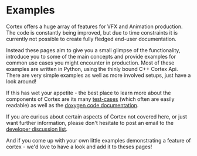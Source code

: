 # Examples #

Cortex offers a huge array of features for VFX and Animation production. The code is constantly being improved, but due to time constraints it is currently not possible to create fully fledged end-user documentation.

Instead these pages aim to give you a small glimpse of the functionality, introduce you to some of the main concepts and provide examples for common use cases you might encounter in production. Most of these examples are written in Python, using the thinly bound C++ Cortex Api. There are very simple examples as well as more involved setups, just have a look around!

If this has wet your appetite - the best place to learn more about the components of Cortex are its many [test-cases](http://code.google.com/p/cortex-vfx/source/browse/#svn/trunk/test) (which often are easily readable) as well as the [doxygen code documentation](http://opensource.image-engine.com/doc/cortex-5.6.0/).

If you are curious about certain aspects of Cortex not covered here, or just want further information, please don't hesitate to post an email to the [developer discussion list](http://groups.google.com/group/cortexdev).

And if you come up with your own little examples demonstrating a feature of cortex - we'd love to have a look and add it to theses pages!
